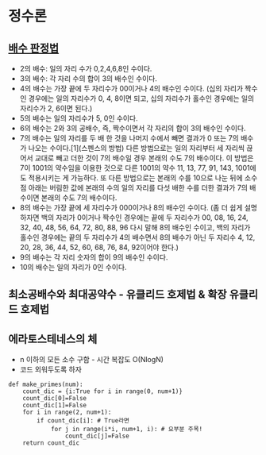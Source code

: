

# 정수론
## [배수 판정법](https://ko.wikipedia.org/wiki/%EB%B0%B0%EC%88%98_%ED%8C%90%EC%A0%95%EB%B2%95) 
- 2의 배수: 일의 자리 수가 0,2,4,6,8인 수이다.
- 3의 배수: 각 자리 수의 합이 3의 배수인 수이다.
- 4의 배수는 가장 끝에 두 자리수가 00이거나 4의 배수인 수이다. (십의 자리가 짝수인 경우에는 일의 자리수가 0, 4, 8이면 되고, 십의 자리수가 홀수인 경우에는 일의 자리수가 2, 6이면 된다.)
- 5의 배수는 일의 자리수가 5, 0인 수이다.
- 6의 배수는 2와 3의 공배수, 즉, 짝수이면서 각 자리의 합이 3의 배수인 수이다.
- 7의 배수는 일의 자리를 두 배 한 것을 나머지 수에서 빼면 결과가 0 또는 7의 배수가 나오는 수이다.[1](스펜스의 방법) 다른 방법으로는 일의 자리부터 세 자리씩 끊어서 교대로 빼고 더한 것이 7의 배수일 경우 본래의 수도 7의 배수이다. 이 방법은 7이 1001의 약수임을 이용한 것으로 다른 1001의 약수 11, 13, 77, 91, 143, 1001에도 적용시키는 게 가능하다. 또 다른 방법으로는 본래의 수를 10으로 나눈 뒤에 소수점 아래는 버림한 값에 본래의 수의 일의 자리를 다섯 배한 수를 더한 결과가 7의 배수이면 본래의 수도 7의 배수이다.
- 8의 배수는 가장 끝에 세 자리수가 000이거나 8의 배수인 수이다. (좀 더 쉽게 설명하자면 백의 자리가 0이거나 짝수인 경우에는 끝에 두 자리수가 00, 08, 16, 24, 32, 40, 48, 56, 64, 72, 80, 88, 96 다시 말해 8의 배수인 수이고, 백의 자리가 홀수인 경우에는 끝의 두 자리수가 4의 배수면서 8의 배수가 아닌 두 자리수 4, 12, 20, 28, 36, 44, 52, 60, 68, 76, 84, 92이어야 한다.)
- 9의 배수는 각 자리 숫자의 합이 9의 배수인 수이다.
- 10의 배수는 일의 자리가 0인 수이다.


## 최소공배수와 최대공약수 - 유클리드 호제법 & 확장 유클리드 호제법



## 에라토스테네스의 체 
- n 이하의 모든 소수 구함 - 시간 복잡도 O(NlogN)
- 코드 외워두도록 하자
```
def make_primes(num): 
    count_dic = {i:True for i in range(0, num+1)}
    count_dic[0]=False
    count_dic[1]=False
    for i in range(2, num+1):
        if count_dic[i]: # True라면
            for j in range(i*i, num+1, i): # 요부분 주목!
                count_dic[j]=False
    return count_dic
```
